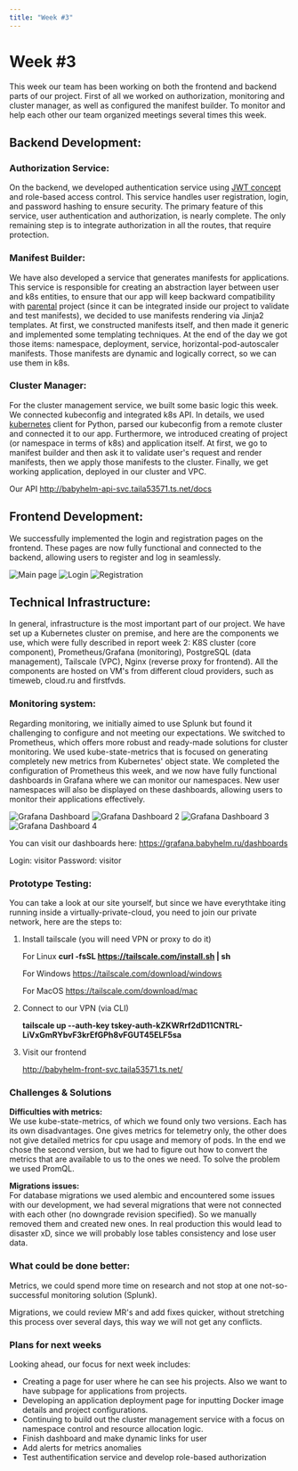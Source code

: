 ```yaml
---
title: "Week #3"
---
```


# **Week #3**

This week our team has been working on both the frontend and backend parts of our project. First of all we worked on authorization, monitoring and cluster manager, as well as configured the manifest builder. To monitor and help each other our team organized meetings several times this week.

## **Backend Development**:

### **Authorization Service**:

On the backend, we developed authentication service
using [JWT concept](https://datatracker.ietf.org/doc/html/rfc7519) and role-based access control. This service
handles user registration, login, and password hashing to ensure security. The primary feature of this service, user
authentication and authorization, is nearly complete. The only remaining step is to integrate authorization in all the
routes, that require protection.

### **Manifest Builder**:

We have also developed a service that generates manifests for applications. This service is responsible for creating
an abstraction layer between user and k8s entities, to ensure that our app will keep backward compatibility with
[parental](https://helm.sh/) project (since it can be integrated inside our project to validate and test manifests),
we decided to use manifests rendering via Jinja2 templates. At first, we constructed manifests itself, and then made
it generic and implemented some templating techniques. At the end of the day we got those items: namespace, deployment,
service, horizontal-pod-autoscaler manifests. Those manifests are dynamic and logically correct, so we can use them in
k8s.

### **Cluster Manager**:

For the cluster management service, we built some basic logic this week. We connected kubeconfig and integrated k8s API.
In details, we used [kubernetes](https://pypi.org/project/kubernetes/) client for Python, parsed our kubeconfig from a
remote cluster and connected it to our app. Furthermore, we introduced creating of project (or namespace in terms of
k8s)
and application itself. At first, we go to manifest builder and then ask it to validate user's request and render
manifests,
then we apply those manifests to the cluster. Finally, we get working application, deployed in our cluster and VPC.

Our API http://babyhelm-api-svc.taila53571.ts.net/docs 

## **Frontend Development**:

We successfully implemented the login and registration pages on the frontend. These pages are now fully functional and
connected to the backend, allowing users to register and log in seamlessly.

![Main page](/2024/startup_studio/main_page.png)
![Login](/2024/startup_studio/login_page.png)
![Registration](/2024/startup_studio/registration_page.png)

## **Technical Infrastructure**:

In general, infrastructure is the most important part of our project. We have set up a Kubernetes cluster on premise,
and here are the components we use, which were fully described in report week 2: K8S cluster (core component), Prometheus/Grafana (monitoring), PostgreSQL (data management),
Tailscale (VPC), Nginx (reverse proxy for frontend). All the components are hosted on VM's from different cloud providers, such
as timeweb, cloud.ru and firstfvds. 

### **Monitoring system**:

Regarding monitoring, we initially aimed to use Splunk but found it challenging to configure and not meeting our
expectations. We switched to Prometheus, which offers more robust and ready-made solutions for cluster monitoring. We used kube-state-metrics that is focused on generating completely new metrics from Kubernetes' object state. We completed the configuration of Prometheus this week, and we now have fully functional dashboards in Grafana where we can
monitor our namespaces. New user namespaces will also be displayed on these dashboards, allowing users to monitor their
applications effectively. 

![Grafana Dashboard](/2024/startup_studio/grafana_dashboard1.png)
![Grafana Dashboard 2](/2024/startup_studio/grafana_dashboard2.png)
![Grafana Dashboard 3](/2024/startup_studio/grafana_dashboard3.png)
![Grafana Dashboard 4](/2024/startup_studio/grafana_dashboard4.png)


You can visit our dashboards here: https://grafana.babyhelm.ru/dashboards

Login: visitor Password: visitor

### **Prototype Testing**:

You can take a look at our site yourself, but since we have everythtake iting running inside a virtually-private-cloud,
you need to join our private network, here are the steps to:

1) Install tailscale (you will need VPN or proxy to do it)

   For Linux **curl -fsSL https://tailscale.com/install.sh | sh**

   For Windows https://tailscale.com/download/windows

   For MacOS https://tailscale.com/download/mac

2) Connect to our VPN (via CLI)

   **tailscale up --auth-key tskey-auth-kZKWRrf2dD11CNTRL-LiVxGmRYbvF3krEfGPh8vFGUT45ELF5sa**

3) Visit our frontend

   http://babyhelm-front-svc.taila53571.ts.net/

### **Challenges & Solutions**

**Difficulties with metrics:**\
We use kube-state-metrics, of which we found only two versions. Each has its own disadvantages. One gives metrics for
telemetry only, the other does not give detailed metrics for cpu usage and memory of pods. In the end we chose the
second version, but we had to figure out how to convert the metrics that are available to us to the ones we need. To
solve the problem we used PromQL.

**Migrations issues:**\
For database migrations we used alembic and encountered some issues with our development, we had several migrations
that were not connected with each other (no downgrade revision specified). So we manually removed them and created new
ones. In real production this would lead to disaster xD, since we will probably lose tables consistency and lose user
data.

### **What could be done better**:

Metrics, we could spend more time on research and not stop at one not-so-successful monitoring solution (Splunk).

Migrations, we could review MR's and add fixes quicker, without stretching this process over several days, this way 
we will not get any conflicts.

### **Plans for next weeks**

Looking ahead, our focus for next week includes:

- Creating a page for user where he can see his projects. Also we want to have subpage for applications from projects.
- Developing an application deployment page for inputting Docker image details and project configurations.
- Continuing to build out the cluster management service with a focus on namespace control and resource allocation
  logic.
- Finish dashboard and make dynamic links for user
- Add alerts for metrics anomalies
- Test authentification service and develop role-based authorization